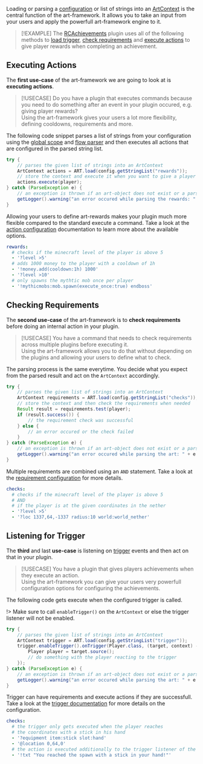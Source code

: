 Loading or parsing a [configuration](/configuration) or list of strings into an [ArtContext](art-context.md) is the central function of the art-framework. It allows you to take an input from your users and apply the powerfull art-framework engine to it.

> [!EXAMPLE]
> The [RCAchievements](https://github.com/raidcraft/rcachievements/) plugin uses all of the following methods to [load trigger](https://github.com/raidcraft/rcachievements/blob/main/src/main/java/de/raidcraft/achievements/types/ArtAchievement.java#L49), [check requirements](https://github.com/raidcraft/rcachievements/blob/main/src/main/java/de/raidcraft/achievements/types/ArtAchievement.java#L52) and [execute actions](https://github.com/raidcraft/rcachievements/blob/main/src/main/java/de/raidcraft/achievements/listener/RewardListener.java#L55) to give player rewards when completing an achievement.

<!-- panels:start -->
<!-- div:title-panel -->
## Executing Actions

The **first use-case** of the art-framework we are going to look at is **executing actions**.

> [!USECASE]
> Do you have a plugin that executes commands because you need to do something after an event in your plugin occured, e.g. giving player rewards?  
> Using the art-framework gives your users a lot more flexibility, defining cooldowns, requirements and more.

<!-- div:left-panel -->
The following code snippet parses a list of strings from your configuration using the [global scope](scope.md) and [flow parser](parser.md) and then executes all actions that are configured in the parsed string list.

```java
try {
    // parses the given list of strings into an ArtContext
    ArtContext actions = ART.load(config.getStringList("rewards"));
    // store the context and execute it when you want to give a player the rewards
    actions.execute(player);
} catch (ParseException e) {
    // an exception is thrown if an art-object does not exist or a parsing error occured
    getLogger().warning("an error occured while parsing the rewards: " + e.getMessage());
}
```
<!-- div:right-panel -->
Allowing your users to define art-rewards makes your plugin much more flexible compared to the standard execute a command. Take a look at the [action configuration](../configuration/actions.md) documentation to learn more about the available options.

```yaml
rewards:
  # checks if the minecraft level of the player is above 5
  - '?level >5'
  # adds 1000 money to the player with a cooldown of 1h
  - '!money.add(cooldown:1h) 1000'
  - '?level >10'
  # only spawns the mythtic mob once per player
  - '!mythicmobs:mob.spawn(execute_once:true) endboss'
```
<!-- div:title-panel -->
## Checking Requirements

The **second use-case** of the art-framework is to **check requirements** before doing an internal action in your plugin.

> [!USECASE]
> You have a command that needs to check requirements across multiple plugins before executing it.  
> Using the art-framework allows you to do that without depending on the plugins and allowing your users to define what to check.

<!-- div:left-panel -->
The parsing process is the same everytime. You decide what you expect from the parsed result and act on the `ArtContext` accordingly.

```java
try {
    // parses the given list of strings into an ArtContext
    ArtContext requirements = ART.load(config.getStringList("checks"));
    // store the context and then check the requirements when needed
    Result result = requirements.test(player);
    if (result.success()) {
        // the requirement check was successful
    } else {
        // an error occured or the check failed
    }
} catch (ParseException e) {
    // an exception is thrown if an art-object does not exist or a parsing error occured
    getLogger().warning("an error occured while parsing the art: " + e.getMessage());
}
```
<!-- div:right-panel -->
Multiple requirements are combined using an `AND` statement. Take a look at the [requirement configuration](../configuration/requirements.md) for more details.

```yaml
checks:
  # checks if the minecraft level of the player is above 5
  # AND
  # if the player is at the given coordinates in the nether
  - '?level >5'
  - '?loc 1337,64,-1337 radius:10 world:world_nether'
```
<!-- div:title-panel -->
## Listening for Trigger

The **third** and last **use-case** is listening on [trigger](trigger.md) events and then act on that in your plugin.

> [!USECASE]
> You have a plugin that gives players achievements when they execute an action.  
> Using the art-framework you can give your users very powerfull configuration options for configuring the achievements.

<!-- div:left-panel -->
The following code gets execute when the configured trigger is called.

!> Make sure to call `enableTrigger()` on the `ArtContext` or else the trigger listener will not be enabled.

```java
try {
    // parses the given list of strings into an ArtContext
    ArtContext trigger = ART.load(config.getStringList("trigger"));
    trigger.enableTrigger().onTrigger(Player.class, (target, context) -> {
        Player player = target.source();
        // do something with the player reacting to the trigger
    });
} catch (ParseException e) {
    // an exception is thrown if an art-object does not exist or a parsing error occured
    getLogger().warning("an error occured while parsing the art: " + e.getMessage());
}
```
<!-- div:right-panel -->
Trigger can have requirements and execute actions if they are successfull. Take a look at the [trigger documentation](../configuration/trigger.md) for more details on the configuration.

```yaml
checks:
  # the trigger only gets executed when the player reaches
  # the coordinates with a stick in his hand
  - '?equipment item:stick slot:hand'
  - '@location 0,64,0'
  # the action is executed additionally to the trigger listener of the code above
  - '!txt "You reached the spawn with a stick in your hand!"'
```
<!-- panels:end -->